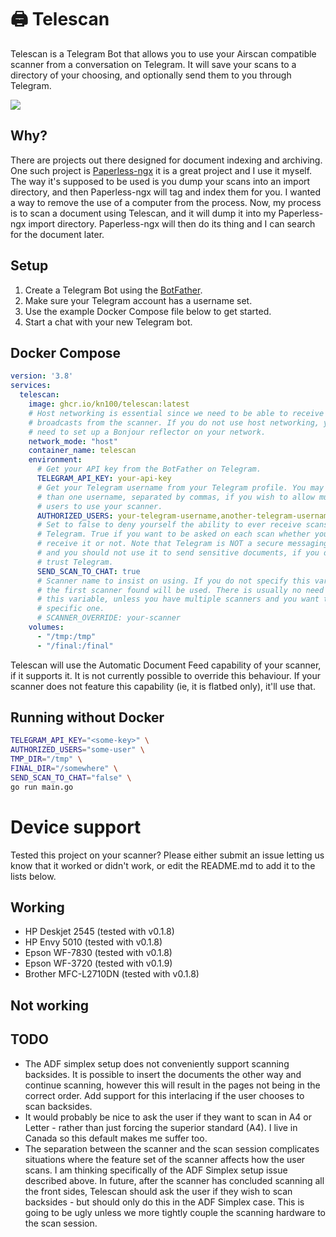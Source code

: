 # 🖨️ Telescan

Telescan is a Telegram Bot that allows you to use your Airscan compatible 
scanner from a conversation on Telegram. It will save your scans to a directory
of your choosing, and optionally send them to you through Telegram.

![](https://github.com/kn100/telescan/raw/master/demo.gif)

## Why?

There are projects out there designed for document indexing and archiving. One
such project is [Paperless-ngx](https://github.com/paperless-ngx/paperless-ngx)
it is a great project and I use it myself. The way it's supposed to be used is
you dump your scans into an import directory, and then Paperless-ngx will tag
and index them for you. I wanted a way to remove the use of a computer from the
process. Now, my process is to scan a document using Telescan, and it will
dump it into my Paperless-ngx import directory. Paperless-ngx will then do its
thing and I can search for the document later.

## Setup

1. Create a Telegram Bot using the [BotFather](https://telegram.me/BotFather).
2. Make sure your Telegram account has a username set.
3. Use the example Docker Compose file below to get started.
4. Start a chat with your new Telegram bot.

## Docker Compose

```yaml
version: '3.8'
services:
  telescan:
    image: ghcr.io/kn100/telescan:latest
    # Host networking is essential since we need to be able to receive Bonjour 
    # broadcasts from the scanner. If you do not use host networking, you will
    # need to set up a Bonjour reflector on your network.
    network_mode: "host"
    container_name: telescan
    environment:
      # Get your API key from the BotFather on Telegram.
      TELEGRAM_API_KEY: your-api-key
      # Get your Telegram username from your Telegram profile. You may add more
      # than one username, separated by commas, if you wish to allow multiple
      # users to use your scanner. 
      AUTHORIZED_USERS: your-telegram-username,another-telegram-username,etc
      # Set to false to deny yourself the ability to ever receive scans through
      # Telegram. True if you want to be asked on each scan whether you want to
      # receive it or not. Note that Telegram is NOT a secure messaging platform
      # and you should not use it to send sensitive documents, if you do not 
      # trust Telegram.
      SEND_SCAN_TO_CHAT: true
      # Scanner name to insist on using. If you do not specify this variable,
      # the first scanner found will be used. There is usually no need to set 
      # this variable, unless you have multiple scanners and you want to use a
      # specific one.
      # SCANNER_OVERRIDE: your-scanner
    volumes:
      - "/tmp:/tmp"
      - "/final:/final"
```

Telescan will use the Automatic Document Feed capability of your scanner, if it supports it. It is not currently possible to override this behaviour. If your scanner does not feature this capability (ie, it is flatbed only), it'll use that.

## Running without Docker
```bash
TELEGRAM_API_KEY="<some-key>" \
AUTHORIZED_USERS="some-user" \
TMP_DIR="/tmp" \
FINAL_DIR="/somewhere" \
SEND_SCAN_TO_CHAT="false" \
go run main.go
```

# Device support
Tested this project on your scanner? Please either submit an issue letting us
know that it worked or didn't work, or edit the README.md to add it to the 
lists below.

## Working
* HP Deskjet 2545 (tested with v0.1.8)
* HP Envy 5010 (tested with v0.1.8)
* Epson WF-7830 (tested with v0.1.8)
* Epson WF-3720 (tested with v0.1.9)
* Brother MFC-L2710DN (tested with v0.1.8)

## Not working

## TODO
* The ADF simplex setup does not conveniently support scanning backsides. It is possible to insert the documents the other way and continue scanning, however this will result in the pages not being in the correct order. Add support for this interlacing if the user chooses to scan backsides.
* It would probably be nice to ask the user if they want to scan in A4 or Letter - rather than just forcing the superior standard (A4). I live in Canada so this default makes me suffer too.
* The separation between the scanner and the scan session complicates situations where the feature set of the scanner affects how the user scans. I am thinking specifically of the ADF Simplex setup issue described above. In future, after the scanner has concluded scanning all the front sides, Telescan should ask the user if they wish to scan backsides - but should only do this in the ADF Simplex case. This is going to be ugly unless we more tightly couple the scanning hardware to the scan session.
